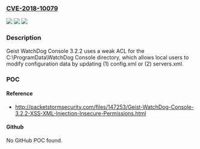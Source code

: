 ### [CVE-2018-10079](https://cve.mitre.org/cgi-bin/cvename.cgi?name=CVE-2018-10079)
![](https://img.shields.io/static/v1?label=Product&message=n%2Fa&color=blue)
![](https://img.shields.io/static/v1?label=Version&message=n%2Fa&color=blue)
![](https://img.shields.io/static/v1?label=Vulnerability&message=n%2Fa&color=brighgreen)

### Description

Geist WatchDog Console 3.2.2 uses a weak ACL for the C:\ProgramData\WatchDog Console directory, which allows local users to modify configuration data by updating (1) config.xml or (2) servers.xml.

### POC

#### Reference
- http://packetstormsecurity.com/files/147253/Geist-WatchDog-Console-3.2.2-XSS-XML-Injection-Insecure-Permissions.html

#### Github
No GitHub POC found.

